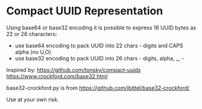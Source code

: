 # Compact UUID Representation

Using base64 or base32 encoding it is possible to express 16 UUID bytes
as 22 or 26 characters:

* use base64 encoding to pack UUID into 22 chars - digits and CAPS alpha (no U,O)
* use base32 encoding to pack UUID into 26 chars - digits, alpha, _, -

Inspired by:
https://github.com/tonsky/compact-uuids
https://www.crockford.com/base32.html

base32-crockford.py is from
https://github.com/jbittel/base32-crockford/

Use at your own risk.

